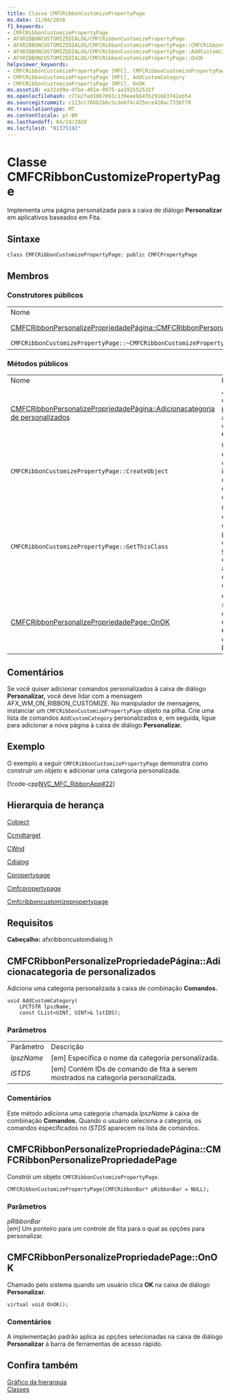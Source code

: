 ```yaml
---
title: Classe CMFCRibbonCustomizePropertyPage
ms.date: 11/04/2016
f1_keywords:
- CMFCRibbonCustomizePropertyPage
- AFXRIBBONCUSTOMIZEDIALOG/CMFCRibbonCustomizePropertyPage
- AFXRIBBONCUSTOMIZEDIALOG/CMFCRibbonCustomizePropertyPage::CMFCRibbonCustomizePropertyPage
- AFXRIBBONCUSTOMIZEDIALOG/CMFCRibbonCustomizePropertyPage::AddCustomCategory
- AFXRIBBONCUSTOMIZEDIALOG/CMFCRibbonCustomizePropertyPage::OnOK
helpviewer_keywords:
- CMFCRibbonCustomizePropertyPage [MFC], CMFCRibbonCustomizePropertyPage
- CMFCRibbonCustomizePropertyPage [MFC], AddCustomCategory
- CMFCRibbonCustomizePropertyPage [MFC], OnOK
ms.assetid: ea32a99a-dfbe-401e-8975-aa191552532f
ms.openlocfilehash: c77e2fed1067091c139eee664fb291b83742eb54
ms.sourcegitcommit: c123cc76bb2b6c5cde6f4c425ece420ac733bf70
ms.translationtype: MT
ms.contentlocale: pt-BR
ms.lasthandoff: 04/14/2020
ms.locfileid: "81375192"
---
```

# <a name="cmfcribboncustomizepropertypage-class"></a>Classe CMFCRibbonCustomizePropertyPage

Implementa uma página personalizada para a caixa de diálogo **Personalizar** em aplicativos baseados em Fita.

## <a name="syntax"></a>Sintaxe

```
class CMFCRibbonCustomizePropertyPage: public CMFCPropertyPage
```

## <a name="members"></a>Membros

### <a name="public-constructors"></a>Construtores públicos

|||
|-|-|
|Nome|Descrição|
|[CMFCRibbonPersonalizePropriedadePágina::CMFCRibbonPersonalizePropriedadePage](#cmfcribboncustomizepropertypage)|Constrói um objeto `CMFCRibbonCustomizePropertyPage`.|
|`CMFCRibbonCustomizePropertyPage::~CMFCRibbonCustomizePropertyPage`|Destruidor.|

### <a name="public-methods"></a>Métodos públicos

|||
|-|-|
|Nome|Descrição|
|[CMFCRibbonPersonalizePropriedadePágina::Adicionacategoria de personalizados](#addcustomcategory)|Adiciona uma categoria personalizada à caixa de combinação **Comandos.**|
|`CMFCRibbonCustomizePropertyPage::CreateObject`|Usado pela estrutura para criar uma instância dinâmica desse tipo de classe.|
|`CMFCRibbonCustomizePropertyPage::GetThisClass`|Usado pela estrutura para obter um ponteiro para o objeto [CRuntimeClass](../../mfc/reference/cruntimeclass-structure.md) que está associado a este tipo de classe.|
|[CMFCRibbonPersonalizePropriedadePage::OnOK](#onok)|Chamado pelo sistema quando um usuário clica **OK** na caixa de diálogo **Personalizar.**|

## <a name="remarks"></a>Comentários

Se você quiser adicionar comandos personalizados à caixa de diálogo **Personalizar,** você deve lidar com a mensagem AFX_WM_ON_RIBBON_CUSTOMIZE. No manipulador de mensagens, instanciar um `CMFCRibbonCustomizePropertyPage` objeto na pilha. Crie uma lista de comandos `AddCustomCategory` personalizados e, em seguida, ligue para adicionar a nova página à caixa de diálogo **Personalizar.**

## <a name="example"></a>Exemplo

O exemplo a seguir `CMFCRibbonCustomizePropertyPage` demonstra como construir um objeto e adicionar uma categoria personalizada.

[!code-cpp[NVC_MFC_RibbonApp#22](../../mfc/reference/codesnippet/cpp/cmfcribboncustomizepropertypage-class_1.cpp)]

## <a name="inheritance-hierarchy"></a>Hierarquia de herança

[Cobject](../../mfc/reference/cobject-class.md)

[Ccmdtarget](../../mfc/reference/ccmdtarget-class.md)

[CWnd](../../mfc/reference/cwnd-class.md)

[Cdialog](../../mfc/reference/cdialog-class.md)

[Cpropertypage](../../mfc/reference/cpropertypage-class.md)

[Cmfcpropertypage](../../mfc/reference/cmfcpropertypage-class.md)

[Cmfcribboncustomizepropertypage](../../mfc/reference/cmfcribboncustomizepropertypage-class.md)

## <a name="requirements"></a>Requisitos

**Cabeçalho:** afxribboncustomdialog.h

## <a name="cmfcribboncustomizepropertypageaddcustomcategory"></a><a name="addcustomcategory"></a>CMFCRibbonPersonalizePropriedadePágina::Adicionacategoria de personalizados

Adiciona uma categoria personalizada à caixa de combinação **Comandos.**

```
void AddCustomCategory(
    LPCTSTR lpszName,
    const CList<UINT, UINT>& lstIDS);
```

### <a name="parameters"></a>Parâmetros

|||
|-|-|
|Parâmetro|Descrição|
|*lpszName*|[em] Especifica o nome da categoria personalizada.|
|*ISTDS*|[em] Contém IDs de comando de fita a serem mostrados na categoria personalizada.|

### <a name="remarks"></a>Comentários

Este método adiciona uma categoria chamada *lpszName* à caixa de combinação **Comandos.** Quando o usuário seleciona a categoria, os comandos especificados no *ISTDS* aparecem na lista de comandos.

## <a name="cmfcribboncustomizepropertypagecmfcribboncustomizepropertypage"></a><a name="cmfcribboncustomizepropertypage"></a>CMFCRibbonPersonalizePropriedadePágina::CMFCRibbonPersonalizePropriedadePage

Constrói um objeto `CMFCRibbonCustomizePropertyPage`.

```
CMFCRibbonCustomizePropertyPage(CMFCRibbonBar* pRibbonBar = NULL);
```

### <a name="parameters"></a>Parâmetros

*pRibbonBar*<br/>
[em] Um ponteiro para um controle de fita para o qual as opções para personalizar.

## <a name="cmfcribboncustomizepropertypageonok"></a><a name="onok"></a>CMFCRibbonPersonalizePropriedadePage::OnOK

Chamado pelo sistema quando um usuário clica **OK** na caixa de diálogo **Personalizar.**

```
virtual void OnOK();
```

### <a name="remarks"></a>Comentários

A implementação padrão aplica as opções selecionadas na caixa de diálogo **Personalizar** à barra de ferramentas de acesso rápido.

## <a name="see-also"></a>Confira também

[Gráfico da hierarquia](../../mfc/hierarchy-chart.md)<br/>
[Classes](../../mfc/reference/mfc-classes.md)
